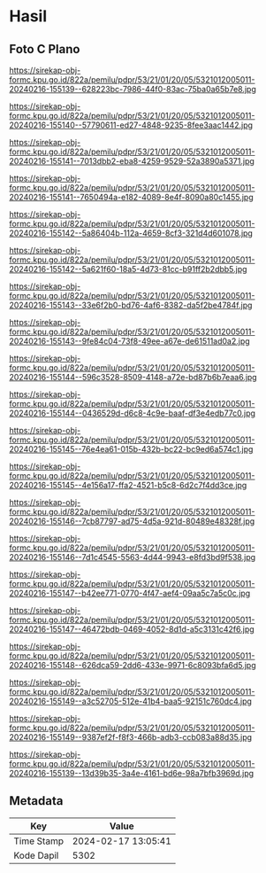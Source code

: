 # Hasil

## Foto C Plano

https://sirekap-obj-formc.kpu.go.id/822a/pemilu/pdpr/53/21/01/20/05/5321012005011-20240216-155139--628223bc-7986-44f0-83ac-75ba0a65b7e8.jpg

https://sirekap-obj-formc.kpu.go.id/822a/pemilu/pdpr/53/21/01/20/05/5321012005011-20240216-155140--57790611-ed27-4848-9235-8fee3aac1442.jpg

https://sirekap-obj-formc.kpu.go.id/822a/pemilu/pdpr/53/21/01/20/05/5321012005011-20240216-155141--7013dbb2-eba8-4259-9529-52a3890a5371.jpg

https://sirekap-obj-formc.kpu.go.id/822a/pemilu/pdpr/53/21/01/20/05/5321012005011-20240216-155141--7650494a-e182-4089-8e4f-8090a80c1455.jpg

https://sirekap-obj-formc.kpu.go.id/822a/pemilu/pdpr/53/21/01/20/05/5321012005011-20240216-155142--5a86404b-112a-4659-8cf3-321d4d601078.jpg

https://sirekap-obj-formc.kpu.go.id/822a/pemilu/pdpr/53/21/01/20/05/5321012005011-20240216-155142--5a621f60-18a5-4d73-81cc-b91ff2b2dbb5.jpg

https://sirekap-obj-formc.kpu.go.id/822a/pemilu/pdpr/53/21/01/20/05/5321012005011-20240216-155143--33e6f2b0-bd76-4af6-8382-da5f2be4784f.jpg

https://sirekap-obj-formc.kpu.go.id/822a/pemilu/pdpr/53/21/01/20/05/5321012005011-20240216-155143--9fe84c04-73f8-49ee-a67e-de61511ad0a2.jpg

https://sirekap-obj-formc.kpu.go.id/822a/pemilu/pdpr/53/21/01/20/05/5321012005011-20240216-155144--596c3528-8509-4148-a72e-bd87b6b7eaa6.jpg

https://sirekap-obj-formc.kpu.go.id/822a/pemilu/pdpr/53/21/01/20/05/5321012005011-20240216-155144--0436529d-d6c8-4c9e-baaf-df3e4edb77c0.jpg

https://sirekap-obj-formc.kpu.go.id/822a/pemilu/pdpr/53/21/01/20/05/5321012005011-20240216-155145--76e4ea61-015b-432b-bc22-bc9ed6a574c1.jpg

https://sirekap-obj-formc.kpu.go.id/822a/pemilu/pdpr/53/21/01/20/05/5321012005011-20240216-155145--4e156a17-ffa2-4521-b5c8-6d2c7f4dd3ce.jpg

https://sirekap-obj-formc.kpu.go.id/822a/pemilu/pdpr/53/21/01/20/05/5321012005011-20240216-155146--7cb87797-ad75-4d5a-921d-80489e48328f.jpg

https://sirekap-obj-formc.kpu.go.id/822a/pemilu/pdpr/53/21/01/20/05/5321012005011-20240216-155146--7d1c4545-5563-4d44-9943-e8fd3bd9f538.jpg

https://sirekap-obj-formc.kpu.go.id/822a/pemilu/pdpr/53/21/01/20/05/5321012005011-20240216-155147--b42ee771-0770-4f47-aef4-09aa5c7a5c0c.jpg

https://sirekap-obj-formc.kpu.go.id/822a/pemilu/pdpr/53/21/01/20/05/5321012005011-20240216-155147--46472bdb-0469-4052-8d1d-a5c3131c42f6.jpg

https://sirekap-obj-formc.kpu.go.id/822a/pemilu/pdpr/53/21/01/20/05/5321012005011-20240216-155148--626dca59-2dd6-433e-9971-6c8093bfa6d5.jpg

https://sirekap-obj-formc.kpu.go.id/822a/pemilu/pdpr/53/21/01/20/05/5321012005011-20240216-155149--a3c52705-512e-41b4-baa5-92151c760dc4.jpg

https://sirekap-obj-formc.kpu.go.id/822a/pemilu/pdpr/53/21/01/20/05/5321012005011-20240216-155149--9387ef2f-f8f3-466b-adb3-ccb083a88d35.jpg

https://sirekap-obj-formc.kpu.go.id/822a/pemilu/pdpr/53/21/01/20/05/5321012005011-20240216-155139--13d39b35-3a4e-4161-bd6e-98a7bfb3969d.jpg


## Metadata

| Key        | Value               |
| ---------- | ------------------- |
| Time Stamp | 2024-02-17 13:05:41 |
| Kode Dapil | 5302                |



